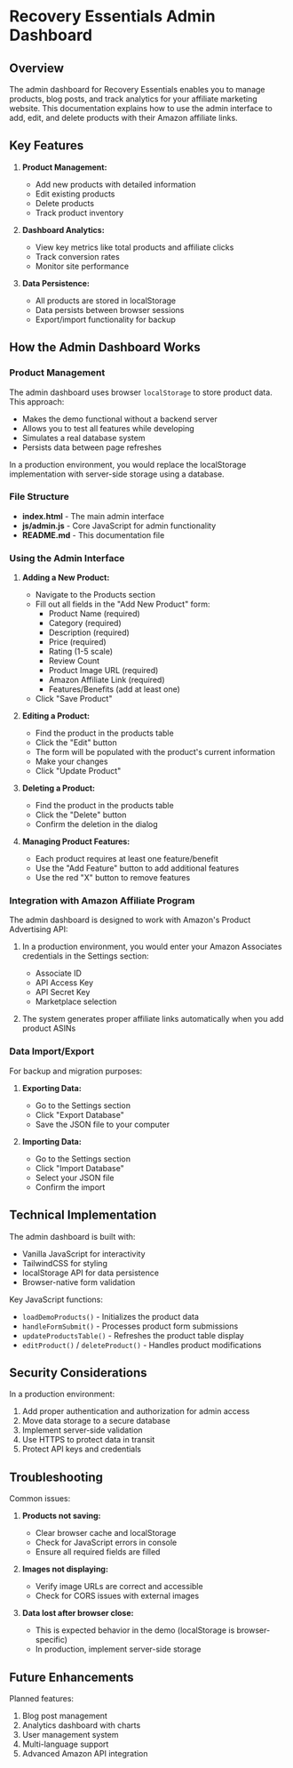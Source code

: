 # Recovery Essentials Admin Dashboard

## Overview

The admin dashboard for Recovery Essentials enables you to manage products, blog posts, and track analytics for your affiliate marketing website. This documentation explains how to use the admin interface to add, edit, and delete products with their Amazon affiliate links.

## Key Features

1. **Product Management:**
   - Add new products with detailed information
   - Edit existing products
   - Delete products
   - Track product inventory

2. **Dashboard Analytics:**
   - View key metrics like total products and affiliate clicks
   - Track conversion rates
   - Monitor site performance

3. **Data Persistence:**
   - All products are stored in localStorage
   - Data persists between browser sessions
   - Export/import functionality for backup

## How the Admin Dashboard Works

### Product Management

The admin dashboard uses browser `localStorage` to store product data. This approach:
- Makes the demo functional without a backend server
- Allows you to test all features while developing
- Simulates a real database system
- Persists data between page refreshes

In a production environment, you would replace the localStorage implementation with server-side storage using a database.

### File Structure

- **index.html** - The main admin interface
- **js/admin.js** - Core JavaScript for admin functionality
- **README.md** - This documentation file

### Using the Admin Interface

1. **Adding a New Product:**
   - Navigate to the Products section
   - Fill out all fields in the "Add New Product" form:
     - Product Name (required)
     - Category (required)
     - Description (required)
     - Price (required)
     - Rating (1-5 scale)
     - Review Count
     - Product Image URL (required)
     - Amazon Affiliate Link (required)
     - Features/Benefits (add at least one)
   - Click "Save Product"

2. **Editing a Product:**
   - Find the product in the products table
   - Click the "Edit" button
   - The form will be populated with the product's current information
   - Make your changes
   - Click "Update Product"

3. **Deleting a Product:**
   - Find the product in the products table
   - Click the "Delete" button
   - Confirm the deletion in the dialog

4. **Managing Product Features:**
   - Each product requires at least one feature/benefit
   - Use the "Add Feature" button to add additional features
   - Use the red "X" button to remove features

### Integration with Amazon Affiliate Program

The admin dashboard is designed to work with Amazon's Product Advertising API:

1. In a production environment, you would enter your Amazon Associates credentials in the Settings section:
   - Associate ID
   - API Access Key
   - API Secret Key
   - Marketplace selection

2. The system generates proper affiliate links automatically when you add product ASINs

### Data Import/Export

For backup and migration purposes:

1. **Exporting Data:**
   - Go to the Settings section
   - Click "Export Database"
   - Save the JSON file to your computer

2. **Importing Data:**
   - Go to the Settings section
   - Click "Import Database"
   - Select your JSON file
   - Confirm the import

## Technical Implementation

The admin dashboard is built with:

- Vanilla JavaScript for interactivity
- TailwindCSS for styling
- localStorage API for data persistence
- Browser-native form validation

Key JavaScript functions:

- `loadDemoProducts()` - Initializes the product data
- `handleFormSubmit()` - Processes product form submissions
- `updateProductsTable()` - Refreshes the product table display
- `editProduct()` / `deleteProduct()` - Handles product modifications

## Security Considerations

In a production environment:

1. Add proper authentication and authorization for admin access
2. Move data storage to a secure database
3. Implement server-side validation
4. Use HTTPS to protect data in transit
5. Protect API keys and credentials

## Troubleshooting

Common issues:

1. **Products not saving:**
   - Clear browser cache and localStorage
   - Check for JavaScript errors in console
   - Ensure all required fields are filled

2. **Images not displaying:**
   - Verify image URLs are correct and accessible
   - Check for CORS issues with external images

3. **Data lost after browser close:**
   - This is expected behavior in the demo (localStorage is browser-specific)
   - In production, implement server-side storage

## Future Enhancements

Planned features:

1. Blog post management
2. Analytics dashboard with charts
3. User management system
4. Multi-language support
5. Advanced Amazon API integration
